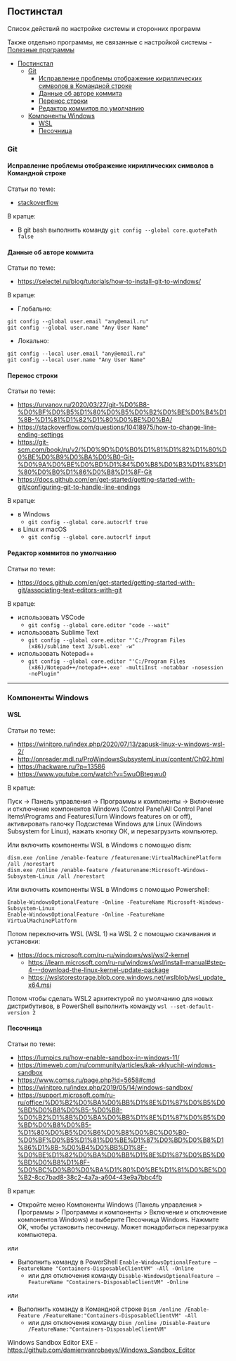## Постинстал

Список действий по настройке системы и сторонних программ

Также отдельно программы, не связанные с настройкой системы - [Полезные программы](./Полезные%20программы.md)

- [Постинстал](#постинстал)
  - [Git](#git)
    - [Исправление проблемы отображение кириллических символов в Командной строке](#исправление-проблемы-отображение-кириллических-символов-в-командной-строке)
    - [Данные об авторе коммита](#данные-об-авторе-коммита)
    - [Перенос строки](#перенос-строки)
    - [Редактор коммитов по умолчанию](#редактор-коммитов-по-умолчанию)
  - [Компоненты Windows](#компоненты-windows)
    - [WSL](#wsl)
    - [Песочница](#песочница)


### Git

#### Исправление проблемы отображение кириллических символов в Командной строке

Статьи по теме:
- [stackoverflow](https://ru.stackoverflow.com/questions/1184169/%D0%9E%D1%82%D0%BE%D0%B1%D1%80%D0%B0%D0%B6%D0%B5%D0%BD%D0%B8%D0%B5-%D0%BA%D0%B8%D1%80%D0%B8%D0%BB%D0%BB%D0%B8%D1%87%D0%B5%D1%81%D0%BA%D0%B8%D1%85-%D0%B8%D0%BC%D1%91%D0%BD-%D1%84%D0%B0%D0%B9%D0%BB%D0%BE%D0%B2-%D0%B2-git-status)

В кратце:
- В git bash выполнить команду `git config --global core.quotePath false`

#### Данные об авторе коммита

Статьи по теме:
- https://selectel.ru/blog/tutorials/how-to-install-git-to-windows/

В кратце:
- Глобально:
```
git config --global user.email "any@email.ru"
git config --global user.name "Any User Name"
```
- Локально:
```
git config --local user.email "any@email.ru"
git config --local user.name "Any User Name"
```

#### Перенос строки

Статьи по теме:
- https://urvanov.ru/2020/03/27/git-%D0%B8-%D0%BF%D0%B5%D1%80%D0%B5%D0%B2%D0%BE%D0%B4%D1%8B-%D1%81%D1%82%D1%80%D0%BE%D0%BA/
- https://stackoverflow.com/questions/10418975/how-to-change-line-ending-settings
- https://git-scm.com/book/ru/v2/%D0%9D%D0%B0%D1%81%D1%82%D1%80%D0%BE%D0%B9%D0%BA%D0%B0-Git-%D0%9A%D0%BE%D0%BD%D1%84%D0%B8%D0%B3%D1%83%D1%80%D0%B0%D1%86%D0%B8%D1%8F-Git
- https://docs.github.com/en/get-started/getting-started-with-git/configuring-git-to-handle-line-endings

В кратце:
- в Windows
  - `git config --global core.autocrlf true`
- в Linux и macOS
  - `git config --global core.autocrlf input`

#### Редактор коммитов по умолчанию

Статьи по теме:
- https://docs.github.com/en/get-started/getting-started-with-git/associating-text-editors-with-git

В кратце:
- использовать VSCode
  - `git config --global core.editor "code --wait"`
- использовать Sublime Text
  - `git config --global core.editor "'C:/Program Files (x86)/sublime text 3/subl.exe' -w"`
- использовать Notepad++
  - `git config --global core.editor "'C:/Program Files (x86)/Notepad++/notepad++.exe' -multiInst -notabbar -nosession -noPlugin"`

---

### Компоненты Windows

#### WSL

Статьи по теме:
- https://winitpro.ru/index.php/2020/07/13/zapusk-linux-v-windows-wsl-2/
- http://onreader.mdl.ru/ProWindowsSubsystemLinux/content/Ch02.html
- https://hackware.ru/?p=13586
- https://www.youtube.com/watch?v=5wuOBtegwu0

В кратце:

Пуск -> Панель управления -> Программы и компоненты -> Включение и отключение компонентов Windows (Control Panel\All Control Panel Items\Programs and Features\Turn Windows features on or off), активировать галочку Подсистема Windows для Linux (Windows Subsystem for Linux), нажать кнопку ОК, и перезагрузить компьютер.

Или включить компоненты WSL в Windows с помощью dism:
```
dism.exe /online /enable-feature /featurename:VirtualMachinePlatform /all /norestart
dism.exe /online /enable-feature /featurename:Microsoft-Windows-Subsystem-Linux /all /norestart
```
Или включить компоненты WSL в Windows с помощью Powershell:
```
Enable-WindowsOptionalFeature -Online -FeatureName Microsoft-Windows-Subsystem-Linux
Enable-WindowsOptionalFeature -Online -FeatureName VirtualMachinePlatform
```

Потом переключить WSL (WSL 1) на WSL 2 с помощью скачивания и установки:
- https://docs.microsoft.com/ru-ru/windows/wsl/wsl2-kernel
  - https://learn.microsoft.com/ru-ru/windows/wsl/install-manual#step-4---download-the-linux-kernel-update-package
  - https://wslstorestorage.blob.core.windows.net/wslblob/wsl_update_x64.msi

Потом чтобы сделать WSL2 архитектурой по умолчанию для новых дистрибутивов, в PowerShell выполнить команду `wsl --set-default-version 2`

#### Песочница

Статьи по теме:
- https://lumpics.ru/how-enable-sandbox-in-windows-11/
- https://timeweb.com/ru/community/articles/kak-vklyuchit-windows-sandbox
- https://www.comss.ru/page.php?id=5658#cmd
- https://winitpro.ru/index.php/2019/05/14/windows-sandbox/
- https://support.microsoft.com/ru-ru/office/%D0%B2%D0%BA%D0%BB%D1%8E%D1%87%D0%B5%D0%BD%D0%B8%D0%B5-%D0%B8-%D0%B2%D1%8B%D0%BA%D0%BB%D1%8E%D1%87%D0%B5%D0%BD%D0%B8%D0%B5-%D1%80%D0%B5%D0%B6%D0%B8%D0%BC%D0%B0-%D0%BF%D0%B5%D1%81%D0%BE%D1%87%D0%BD%D0%B8%D1%86%D1%8B-%D0%B4%D0%BB%D1%8F-%D0%BE%D1%82%D0%BA%D0%BB%D1%8E%D1%87%D0%B5%D0%BD%D0%B8%D1%8F-%D0%BC%D0%B0%D0%BA%D1%80%D0%BE%D1%81%D0%BE%D0%B2-8cc7bad8-38c2-4a7a-a604-43e9a7bbc4fb

В кратце:

- Откройте меню Компоненты Windows (Панель управления > Программы > Программы и компоненты > Включение и отключение компонентов Windows) и выберите Песочница Windows. Нажмите OK, чтобы установить песочницу. Может понадобиться перезагрузка компьютера.

или

- Выполнить команду в PowerShell `Enable-WindowsOptionalFeature –FeatureName "Containers-DisposableClientVM" -All -Online`
  - или для отключения команду `Disable-WindowsOptionalFeature –FeatureName "Containers-DisposableClientVM" -Online`

или

- Выполнить команду в Командной строке `Dism /online /Enable-Feature /FeatureName:"Containers-DisposableClientVM" -All`
  - или для отключения команду `Dism /online /Disable-Feature /FeatureName:"Containers-DisposableClientVM"`

Windows Sandbox Editor EXE - https://github.com/damienvanrobaeys/Windows_Sandbox_Editor